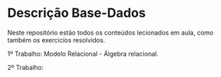 # Descrição Base-Dados
Neste repositório estão todos os conteúdos lecionados em aula, como também os exercicíos resolvidos.

1º Trabalho: Modelo Relacional - Álgebra relacional.

2º Trabalho: 
